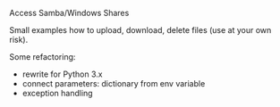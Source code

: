 Access Samba/Windows Shares

Small examples how to upload, download, delete files (use at your own risk). 

Some refactoring:
- rewrite for Python 3.x
- connect parameters: dictionary from env variable
- exception handling

